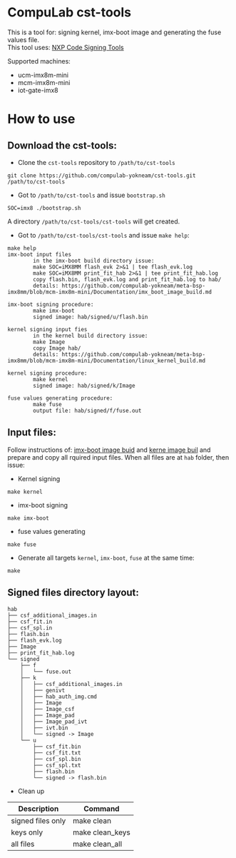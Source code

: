 # CompuLab cst-tools

This is a tool for: signing kernel, imx-boot image and generating the fuse values file.
<br>
This tool uses: [NXP Code Signing Tools](https://www.nxp.com/webapp/Download?colCode=IMX_CST_TOOL_NEW)

Supported machines:
* ucm-imx8m-mini
* mcm-imx8m-mini
* iot-gate-imx8


# How to use

## Download the cst-tools:
* Clone the `cst-tools` repository to `/path/to/cst-tools`
```
git clone https://github.com/compulab-yokneam/cst-tools.git /path/to/cst-tools
```
* Got to `/path/to/cst-tools` and issue `bootstrap.sh`
```
SOC=imx8 ./bootstrap.sh
```
A directory `/path/to/cst-tools/cst-tools` will get created.

* Got to `/path/to/cst-tools/cst-tools` and issue `make help`:
```
make help
imx-boot input files
        in the imx-boot build directory issue:
        make SOC=iMX8MM flash_evk 2>&1 | tee flash_evk.log
        make SOC=iMX8MM print_fit_hab 2>&1 | tee print_fit_hab.log
        copy flash.bin, flash_evk.log and print_fit_hab.log to hab/
        details: https://github.com/compulab-yokneam/meta-bsp-imx8mm/blob/mcm-imx8m-mini/Documentation/imx_boot_image_build.md

imx-boot signing procedure:
        make imx-boot
        signed image: hab/signed/u/flash.bin

kernel signing input fies
        in the kernel build directory issue:
        make Image
        copy Image hab/
        details: https://github.com/compulab-yokneam/meta-bsp-imx8mm/blob/mcm-imx8m-mini/Documentation/linux_kernel_build.md

kernel signing procedure:
        make kernel
        signed image: hab/signed/k/Image

fuse values generating procedure:
        make fuse
        output file: hab/signed/f/fuse.out
```

## Input files:
Follow instructions of: [imx-boot image buid](https://github.com/compulab-yokneam/meta-bsp-imx8mm/edit/mcm-imx8m-mini/Documentation/imx_boot_image_build.md) and [kerne image buil](https://github.com/compulab-yokneam/meta-bsp-imx8mm/blob/mcm-imx8m-mini/Documentation/linux_kernel_build.md)
and prepare and copy all rquired input files. When all files are at `hab` folder, then issue:

* Kernel signing
```
make kernel
```

* imx-boot signing
```
make imx-boot
```

* fuse values generating
```
make fuse
```

* Generate all targets `kernel`, `imx-boot`, `fuse` at the same time:
```
make
```

## Signed files directory layout:
```
hab
├── csf_additional_images.in
├── csf_fit.in
├── csf_spl.in
├── flash.bin
├── flash_evk.log
├── Image
├── print_fit_hab.log
└── signed
    ├── f
    │   └── fuse.out
    ├── k
    │   ├── csf_additional_images.in
    │   ├── genivt
    │   ├── hab_auth_img.cmd
    │   ├── Image
    │   ├── Image_csf
    │   ├── Image_pad
    │   ├── Image_pad_ivt
    │   ├── ivt.bin
    │   └── signed -> Image
    └── u
        ├── csf_fit.bin
        ├── csf_fit.txt
        ├── csf_spl.bin
        ├── csf_spl.txt
        ├── flash.bin
        └── signed -> flash.bin
```

* Clean up

|Description|Command|
|---|---|
| signed files only |make clean|
| keys only |make clean_keys|
| all files |make clean_all|
